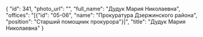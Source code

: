 {
    "id": 341,
    "photo_url": "",
    "full_name": "Дудук Мария Николаевна",
    "offices": "[{\"id\": \"05-06\", \"name\": \"Прокуратура Дзержинского района\", \"position\": \"Старший помощник прокурора\"}]",
    "title": "Дудук Мария Николаевна"
}